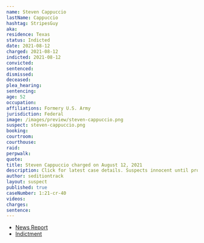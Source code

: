 ```yaml
---
name: Steven Cappuccio
lastName: Cappuccio
hashtag: StripesGuy
aka:
residence: Texas
status: Indicted
date: 2021-08-12
charged: 2021-08-12
indicted: 2021-08-12
convicted:
sentenced:
dismissed:
deceased:
plea_hearing:
sentencing:
age: 52
occupation:
affiliations: Formery U.S. Army
jurisdiction: Federal
image: /images/preview/steven-cappuccio.png
suspect: steven-cappuccio.png
booking:
courtroom:
courthouse:
raid:
perpwalk:
quote:
title: Steven Cappuccio charged on August 12, 2021
description: Click for latest case details. Suspects innocent until proven guilty.
author: seditiontrack
layout: suspect
published: true
caseNumber: 1:21-cr-40
videos:
charges:
sentence:
---
```

- [News Report](https://www.kens5.com/article/news/crime/san-antonio-man-arrested-for-assault-on-law-enforcement-during-jan-6-capitol-breach-usdoj-says/273-d9fb0f04-c430-4162-a0d2-1c862b6fec52)
- [Indictment](https://www.justice.gov/usao-dc/press-release/file/1424526/download)
